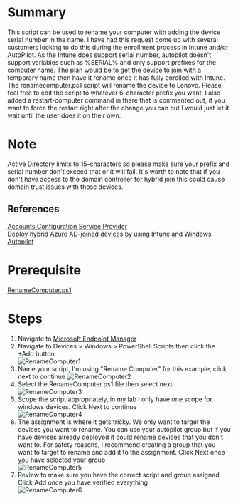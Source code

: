 # Summary
This script can be used to rename your computer with adding the device serial number in the name. I have had this request come up with several customers looking to do this during the enrollment process in Intune and/or AutoPilot. As the Intune does support serial number, autopilot doesn't support variables such as %SERIAL% and only support prefixes for the computer name. The plan would be to get the device to join with a temporary name then have it rename once it has fully enrolled with Intune. The renamecomputer.ps1 script will rename the device to Lenovo<serialnumber>. Please feel free to edit the script to whatever 6-character prefix you want. I also added a restart-computer command in there that is commented out, if you want to force the restart right after the change you can but I would just let it wait until the user does it on their own.

# Note
Active Directory limits to 15-characters so please make sure your prefix and serial number don't exceed that or it will fail. It's worth to note that if you don't have access to the domain controller for hybrid join this could cause domain trust issues with those devices.

## References
[Accounts Configuration Service Provider](https://docs.microsoft.com/en-us/windows/client-management/mdm/accounts-csp)<BR>
[Deploy hybrid Azure AD-joined devices by using Intune and Windows Autopilot](https://docs.microsoft.com/en-us/mem/autopilot/windows-autopilot-hybrid)

# Prerequisite
[RenameComputer.ps1](https://github.com/mattnovitsch/M365/blob/main/RenameComputer/RenameComputer.ps1)

# Steps
1. Navigate to [Microsoft Endpoint Manager](https://endpoint.microsoft.com/)
2. Navigate to Devices > Windows > PowerShell Scripts then click the +Add button <br>
![RenameComputer1](https://user-images.githubusercontent.com/61195587/162959130-8f7bc63b-f91b-43d6-aa65-cb93876cd2fd.jpg)
3. Name your script, I'm using "Rename Computer" for this example, click next to continue
![RenameComputer2](https://user-images.githubusercontent.com/61195587/162959943-229cd6e9-c77b-404e-80e8-4b8f21297131.jpg)
4. Select the RenameComputer.ps1 file then select next <br> 
![RenameComputer3](https://user-images.githubusercontent.com/61195587/162960065-7a706844-5d5f-4247-9507-3bacdcbadab1.jpg)
5. Scope the script appropriately, in my lab I only have one scope for windows devices. Click Next to continue <br>
![RenameComputer4](https://user-images.githubusercontent.com/61195587/162960517-784793e4-17ef-44c7-bc01-7633f184df3a.jpg)
6. The assignment is where it gets tricky. We only want to target the devices you want to rename. You can use your autopilot group but if you have devices already deployed it could rename devices that you don't want to. For safety reasons, I recommend creating a group that you want to target to rename and add it to the assignment. Click Next once you have selected your group <br>
![RenameComputer5](https://user-images.githubusercontent.com/61195587/162961534-e7f57a6a-0cc2-485c-a8d3-5396dede1167.jpg)
7. Review to make sure you have the correct script and group assigned. Click Add once you have verified everything <br>
![RenameComputer6](https://user-images.githubusercontent.com/61195587/162961730-10896e12-6147-4ac9-aa8f-86f4ab23a1fe.jpg)

